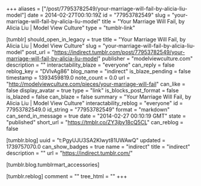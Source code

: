 +++
aliases = ["/post/77953782549/your-marriage-will-fail-by-alicia-liu-model"]
date = 2014-02-27T00:10:19Z
id = "77953782549"
slug = "your-marriage-will-fail-by-alicia-liu-model"
title = "Your Marriage Will Fail, by Alicia Liu | Model View Culture"
type = "tumblr-link"

[tumblr]
should_open_in_legacy = true
title = "Your Marriage Will Fail, by Alicia Liu | Model View Culture"
slug = "your-marriage-will-fail-by-alicia-liu-model"
post_url = "https://indirect.tumblr.com/post/77953782549/your-marriage-will-fail-by-alicia-liu-model"
publisher = "modelviewculture.com"
description = ""
interactability_blaze = "everyone"
can_reply = false
reblog_key = "DVlvAg86"
blog_name = "indirect"
is_blaze_pending = false
timestamp = 1393459819.0
note_count = 0.0
url = "http://modelviewculture.com/pieces/your-marriage-will-fail"
can_like = false
display_avatar = true
type = "link"
is_blocks_post_format = false
is_blazed = false
can_blaze = false
summary = "Your Marriage Will Fail, by Alicia Liu | Model View Culture"
interactability_reblog = "everyone"
id = 77953782549.0
id_string = "77953782549"
format = "markdown"
can_send_in_message = true
date = "2014-02-27 00:10:19 GMT"
state = "published"
short_url = "https://tmblr.co/ZY3jby18cQ5CL"
can_reblog = false

[tumblr.blog]
uuid = "t:PgyUJU3SA2Klwyt81UWAwQ"
updated = 1739757070.0
can_show_badges = true
name = "indirect"
title = "indirect"
description = ""
url = "https://indirect.tumblr.com/"

[tumblr.blog.tumblrmart_accessories]

[tumblr.reblog]
comment = ""
tree_html = ""
+++

